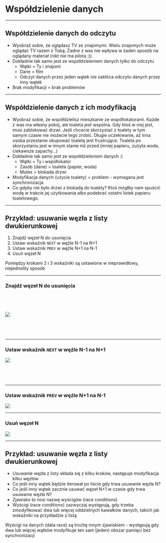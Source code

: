 <!-- .slide: data-background="#111111" -->

# Współdzielenie danych

___

## Współdzielenie danych do odczytu

* <!-- .element: class="fragment fade-in" --> Wyobraź sobie, że oglądasz TV ze znajomymi. Wielu znajomych może oglądać TV razem z Tobą. Żadne z was nie wpływa w żaden sposób na oglądany materiał (nikt nie ma pilota :)).
* <!-- .element: class="fragment fade-in" --> Dokładnie tak samo jest ze współdzieleniem danych tylko do odczytu
  * <!-- .element: class="fragment fade-in" --> Wątki = Ty i znajomi
  * <!-- .element: class="fragment fade-in" --> Dane = film
  * <!-- .element: class="fragment fade-in" --> Odczyt danych przez jeden wątek nie zakłóca odczytu danych przez inny wątek
* <!-- .element: class="fragment fade-in" --> Brak modyfikacji = brak problemów

___

## Współdzielenie danych z ich modyfikacją

* <!-- .element: class="fragment fade-in" --> Wyobraź sobie, że współdzielisz mieszkanie ze współlokatorami. Każde z was ma własny pokój, ale toaleta jest wspólna. Gdy ktoś w niej jest, musi zablokować drzwi. Jeśli chcecie skorzystać z toalety w tym samym czasie nie możecie tego zrobić. Długie oczekiwanie, aż inna osoba przestanie okupować toaletę jest frustrujące. Toaleta po skorzystaniu jest w innym stanie niż przed (mniej papieru, zużyta woda, ciekawsze zapachy…)
* <!-- .element: class="fragment fade-in" --> Dokładnie tak samo jest ze współdzieleniem danych :)
  * <!-- .element: class="fragment fade-in" --> Wątki = Ty i współlokator
  * <!-- .element: class="fragment fade-in" --> Zasób (dane) = toaleta (papier, woda)
  * <!-- .element: class="fragment fade-in" --> Mutex = blokada drzwi
* <!-- .element: class="fragment fade-in" --> Modyfikacja danych (użycie toalety) = problem - wymagana jest synchronizacja
* <!-- .element: class="fragment fade-in" --> Co gdyby nie było drzwi z blokadą do toalety? Ktoś mógłby nam spuścić wodę w trakcie jej użytkowania albo podebrać ostatni listek papieru toaletowego.

___

## Przykład: usuwanie węzła z listy dwukierunkowej

1. <!-- .element: class="fragment fade-in" --> Znajdź węzeł N do usunięcia
2. <!-- .element: class="fragment fade-in" --> Ustaw wskaźnik <code>NEXT</code> w węźle N-1 na N+1
3. <!-- .element: class="fragment fade-in" --> Ustaw wskaźnik <code>PREV</code> w węźle N+1 na N-1
4. <!-- .element: class="fragment fade-in" --> Usuń węzeł N

Pomiędzy krokami 2 i 3 wskaźniki są ustawione w nieprawidłowy, niejednolity sposób
<!-- .element: class="fragment fade-in" -->

___
<!-- .slide: data-transition="fade-out" -->
### Znajdź węzeł N do usunięcia

<img src="img/1.png" style="padding-top:58px;padding-bottom:58px;" class="plain">

___
<!-- .slide: data-transition="fade" -->
### Ustaw wskaźnik <code>NEXT</code> w węźle N-1 na N+1

<img src="img/2.png" style="padding-bottom:58px;" class="plain">

___
<!-- .slide: data-transition="fade" -->
### Ustaw wskaźnik <code>PREV</code> w węźle N+1 na N-1

<img src="img/3.png">

___
<!-- .slide: data-transition="fade-in" -->
### Usuń węzeł N

<img src="img/4.png">

___

## Przykład: usuwanie węzła z listy dwukierunkowej

* <!-- .element: class="fragment fade-in" --> Usuwanie węzła z listy składa się z kilku kroków, następuje modyfikacja kilku węzłów
* <!-- .element: class="fragment fade-in" --> Co jeśli inny wątek będzie iterował po liście gdy trwa usuwanie węzła N?
* <!-- .element: class="fragment fade-in" --> Co jeśli inny wątek zacznie usuwać węzeł N+1 w czasie gdy trwa usuwanie węzła N?
* <!-- .element: class="fragment fade-in" --> Zjawisko to nosi nazwę wyścigów (race conditions)
* <!-- .element: class="fragment fade-in" --> Wyścigi (race conditions) zazwyczaj występują, gdy trzeba zmodyfikować dwa lub więcej oddzielnych kawałków danych, takich jak wskaźniki na przykładzie z listą

Wyścigi na danych (data race) są trochę innym zjawiskiem - występują gdy dwa lub więcej wątków modyfikuje ten sam (jeden) obszar pamięci bez synchronizacji
<!-- .element: class="fragment fade-in" -->
